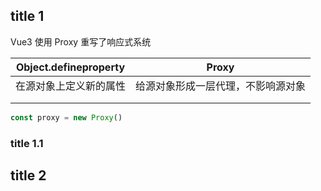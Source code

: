
## title 1

Vue3 使用 Proxy 重写了响应式系统


| Object.defineproperty  | Proxy                              |
| ---------------------- | ---------------------------------- |
| 在源对象上定义新的属性 | 给源对象形成一层代理，不影响源对象 |
|                        |                                    |
|                        |                                    |


```ts
const proxy = new Proxy()
```

### title 1.1

## title 2